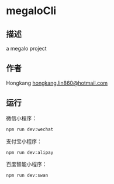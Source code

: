 # megaloCli

## 描述

a megalo project

## 作者

Hongkang <hongkang.lin860@hotmail.com>

## 运行

微信小程序：

```bash
npm run dev:wechat
```

支付宝小程序：

```bash
npm run dev:alipay
```

百度智能小程序：

```bash
npm run dev:swan
```
